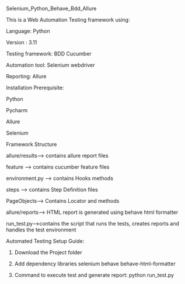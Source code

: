Selenium_Python_Behave_Bdd_Allure


This is a Web Automation Testing framework using:

Language: Python

Version : 3.11

Testing framework: BDD Cucumber

Automation tool: Selenium webdriver

Reporting: Allure



Installation Prerequisite:

Python

Pycharm

Allure

Selenium



Framework Structure

allure/results--> contains allure report files

feature --> contains cucumber feature files

environment.py --> contains Hooks methods

steps --> contains Step Definition files

PageObjects--> Contains Locator and methods

allure/reports--> HTML report is generated using behave html formatter

run_test.py-->contains the script that runs the tests, creates reports and handles the test environment




Automated Testing Setup Guide:
1. Download the Project folder

2. Add dependency libraries
    selenium
    behave
    behave-html-formatter

3. Command to execute test and generate report:
    python run_test.py      

   



